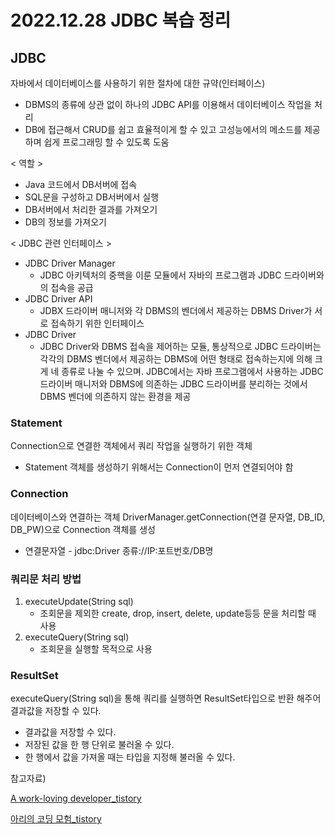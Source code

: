 # 2022.12.28 JDBC 복습 정리 

## JDBC
자바에서 데이터베이스를 사용하기 위한 절차에 대한 규약(인터페이스)
- DBMS의 종류에 상관 없이 하나의 JDBC API를 이용해서 데이터베이스 작업을 처리
- DB에 접근해서 CRUD를 쉽고 효율적이게 할 수 있고 고성능에서의 메소드를 제공하며 쉽게 프로그래밍 할 수 있도록 도움
  
< 역할 >
- Java 코드에서 DB서버에 접속
- SQL문을 구성하고 DB서버에서 실행 
- DB서버에서 처리한 결과를 가져오기
- DB의 정보를 가져오기 

< JDBC 관련 인터페이스 >
- JDBC Driver Manager
  - JDBC 아키텍처의 중핵을 이룬 모듈에서 자바의 프로그램과 JDBC 드라이버와의 접속을 공급
- JDBC Driver API
  - JDBX 드라이버 매니저와 각 DBMS의 벤더에서 제공하는 DBMS Driver가 서로 접속하기 위한 인터페이스
- JDBC Driver
  - JDBC Driver와 DBMS 접속을 제어하는 모듈, 통상적으로 JDBC 드라이버는 각각의 DBMS 벤더에서 제공하는 DBMS에 어떤 형태로 접속하는지에 의해 크게 네 종류로 나눌 수 있으며. JDBC에서는 자바 프로그램에서 사용하는 JDBC 드라이버 매니저와 DBMS에 의존하는 JDBC 드라이버를 분리하는 것에서 DBMS 벤더에 의존하지 않는 환경을 제공 


### Statement
Connection으로 연결한 객체에서 쿼리 작업을 실행하기 위한 객체
- Statement 객체를 생성하기 위해서는 Connection이 먼저 연결되어야 함

### Connection
데이터베이스와 연결하는 객체
DriverManager.getConnection(연결 문자열, DB_ID, DB_PW)으로 Connection 객체를 생성
- 연결문자열 - jdbc:Driver 종류://IP:포트번호/DB명

### 쿼리문 처리 방법
1. executeUpdate(String sql)
   - 조회문을 제외한 create, drop, insert, delete, update등등 문을 처리할 때 사용 
2. executeQuery(String sql)
   - 조회문을 실행할 목적으로 사용

### ResultSet
executeQuery(String sql)을 통해 쿼리를 실행하면 ResultSet타입으로 반환 해주어 결과값을 저장할 수 있다.
- 결과값을 저장할 수 있다.
- 저장된 값을 한 행 단위로 불러올 수 있다.
- 한 행에서 값을 가져올 때는 타입을 지정해 불러올 수 있다.
  


참고자료)

[A work-loving developer_tistory](https://jaehoney.tistory.com/29)

[아리의 코딩 모험_tistory](https://aricode.tistory.com/10)
